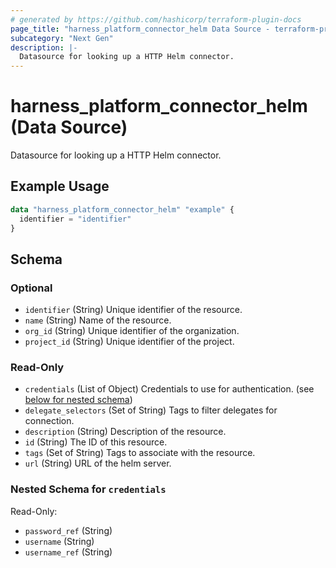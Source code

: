 ```yaml
---
# generated by https://github.com/hashicorp/terraform-plugin-docs
page_title: "harness_platform_connector_helm Data Source - terraform-provider-harness"
subcategory: "Next Gen"
description: |-
  Datasource for looking up a HTTP Helm connector.
---
```


# harness_platform_connector_helm (Data Source)

Datasource for looking up a HTTP Helm connector.

## Example Usage

```terraform
data "harness_platform_connector_helm" "example" {
  identifier = "identifier"
}
```

<!-- schema generated by tfplugindocs -->
## Schema

### Optional

- `identifier` (String) Unique identifier of the resource.
- `name` (String) Name of the resource.
- `org_id` (String) Unique identifier of the organization.
- `project_id` (String) Unique identifier of the project.

### Read-Only

- `credentials` (List of Object) Credentials to use for authentication. (see [below for nested schema](#nestedatt--credentials))
- `delegate_selectors` (Set of String) Tags to filter delegates for connection.
- `description` (String) Description of the resource.
- `id` (String) The ID of this resource.
- `tags` (Set of String) Tags to associate with the resource.
- `url` (String) URL of the helm server.

<a id="nestedatt--credentials"></a>
### Nested Schema for `credentials`

Read-Only:

- `password_ref` (String)
- `username` (String)
- `username_ref` (String)


